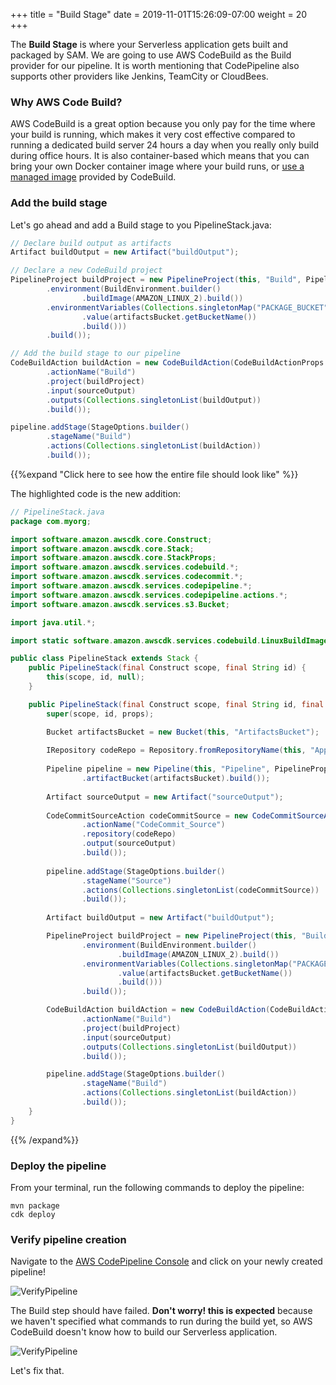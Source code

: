 +++
title = "Build Stage"
date = 2019-11-01T15:26:09-07:00
weight = 20
+++

The **Build Stage** is where your Serverless application gets built and packaged by SAM. We are going to use AWS CodeBuild as the Build provider for our pipeline. It is worth mentioning that CodePipeline also supports other providers like Jenkins, TeamCity or CloudBees. 

### Why AWS Code Build?

AWS CodeBuild is a great option because you only pay for the time where your build is running, which makes it very cost effective compared to running a dedicated build server 24 hours a day when you really only build during office hours. It is also container-based which means that you can bring your own Docker container image where your build runs, or [use a managed image](https://docs.aws.amazon.com/codebuild/latest/userguide/build-env-ref-available.html) provided by CodeBuild.  

### Add the build stage

Let's go ahead and add a Build stage to you PipelineStack.java:

```java
// Declare build output as artifacts
Artifact buildOutput = new Artifact("buildOutput");

// Declare a new CodeBuild project
PipelineProject buildProject = new PipelineProject(this, "Build", PipelineProjectProps.builder()
        .environment(BuildEnvironment.builder()
                .buildImage(AMAZON_LINUX_2).build())
        .environmentVariables(Collections.singletonMap("PACKAGE_BUCKET", BuildEnvironmentVariable.builder()
                .value(artifactsBucket.getBucketName())
                .build()))
        .build());

// Add the build stage to our pipeline
CodeBuildAction buildAction = new CodeBuildAction(CodeBuildActionProps.builder()
        .actionName("Build")
        .project(buildProject)
        .input(sourceOutput)
        .outputs(Collections.singletonList(buildOutput))
        .build());

pipeline.addStage(StageOptions.builder()
        .stageName("Build")
        .actions(Collections.singletonList(buildAction))
        .build());
```

{{%expand "Click here to see how the entire file should look like" %}}

The highlighted code is the new addition: 

```java {hl_lines=["45-65"]}
// PipelineStack.java
package com.myorg;

import software.amazon.awscdk.core.Construct;
import software.amazon.awscdk.core.Stack;
import software.amazon.awscdk.core.StackProps;
import software.amazon.awscdk.services.codebuild.*;
import software.amazon.awscdk.services.codecommit.*;
import software.amazon.awscdk.services.codepipeline.*;
import software.amazon.awscdk.services.codepipeline.actions.*;
import software.amazon.awscdk.services.s3.Bucket;

import java.util.*;

import static software.amazon.awscdk.services.codebuild.LinuxBuildImage.AMAZON_LINUX_2;

public class PipelineStack extends Stack {
    public PipelineStack(final Construct scope, final String id) {
        this(scope, id, null);
    }

    public PipelineStack(final Construct scope, final String id, final StackProps props) {
        super(scope, id, props);

        Bucket artifactsBucket = new Bucket(this, "ArtifactsBucket");
        
        IRepository codeRepo = Repository.fromRepositoryName(this, "AppRepository", "sam-app");
    
        Pipeline pipeline = new Pipeline(this, "Pipeline", PipelineProps.builder()
                .artifactBucket(artifactsBucket).build());
    
        Artifact sourceOutput = new Artifact("sourceOutput");
    
        CodeCommitSourceAction codeCommitSource = new CodeCommitSourceAction(CodeCommitSourceActionProps.builder()
                .actionName("CodeCommit_Source")
                .repository(codeRepo)
                .output(sourceOutput)
                .build());
    
        pipeline.addStage(StageOptions.builder()
                .stageName("Source")
                .actions(Collections.singletonList(codeCommitSource))
                .build());
                
        Artifact buildOutput = new Artifact("buildOutput");

        PipelineProject buildProject = new PipelineProject(this, "Build", PipelineProjectProps.builder()
                .environment(BuildEnvironment.builder()
                        .buildImage(AMAZON_LINUX_2).build())
                .environmentVariables(Collections.singletonMap("PACKAGE_BUCKET", BuildEnvironmentVariable.builder()
                        .value(artifactsBucket.getBucketName())
                        .build()))
                .build());

        CodeBuildAction buildAction = new CodeBuildAction(CodeBuildActionProps.builder()
                .actionName("Build")
                .project(buildProject)
                .input(sourceOutput)
                .outputs(Collections.singletonList(buildOutput))
                .build());

        pipeline.addStage(StageOptions.builder()
                .stageName("Build")
                .actions(Collections.singletonList(buildAction))
                .build());
    }
}
```
{{% /expand%}}

### Deploy the pipeline

From your terminal, run the following commands to deploy the pipeline:

```
mvn package
cdk deploy
```

### Verify pipeline creation

Navigate to the [AWS CodePipeline Console](https://console.aws.amazon.com/codesuite/codepipeline/home) and click on your newly created pipeline! 

![VerifyPipeline](/images/java/chapter4/build/pipeline-deployed.png)

The Build step should have failed. **Don't worry! this is expected** because we haven't specified what commands to run during the build yet, so AWS CodeBuild doesn't know how to build our Serverless application.

![VerifyPipeline](/images/java/chapter4/build/build-failed.png)

Let's fix that.